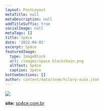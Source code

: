 ```yaml
---
layout: PostLayout
metaTitle: null
metaDescription: null
addTitleSuffix: true
socialImage: null
metaTags: []
title: Sp4ce
date: '2022-04-01'
excerpt: Sp4ce
featuredImage:
  type: ImageBlock
  url: /images/space blockchain.png
  altText: Sp4ce
  caption: Sp4ce
bottomSections: []
author: content/data/team/hilary-ouse.json
---
```

![](/images/capa%20sp4ce.png)



**site:** [sp4ce.com.br](sp4ce.com.br)
